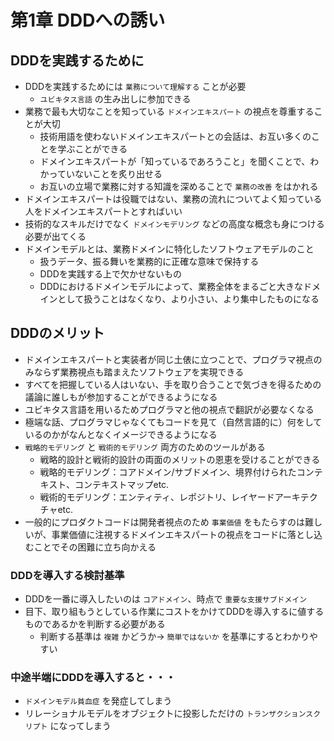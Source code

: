 # 第1章 DDDへの誘い

## DDDを実践するために

* DDDを実践するためには `業務について理解する` ことが必要
    * `ユビキタス言語` の生み出しに参加できる
* 業務で最も大切なことを知っている `ドメインエキスパート` の視点を尊重することが大切
    * 技術用語を使わないドメインエキスパートとの会話は、お互い多くのことを学ぶことができる
    * ドメインエキスパートが「知っているであろうこと」を聞くことで、わかっていないことを炙り出せる
    * お互いの立場で業務に対する知識を深めることで `業務の改善` をはかれる
* ドメインエキスパートは役職ではない、業務の流れについてよく知っている人をドメインエキスパートとすればいい
* 技術的なスキルだけでなく `ドメインモデリング` などの高度な概念も身につける必要が出てくる
* ドメインモデルとは、業務ドメインに特化したソフトウェアモデルのこと
    * 扱うデータ、振る舞いを業務的に正確な意味で保持する
    * DDDを実践する上で欠かせないもの
    * DDDにおけるドメインモデルによって、業務全体をまるごと大きなドメインとして扱うことはなくなり、より小さい、より集中したものになる

## DDDのメリット

* ドメインエキスパートと実装者が同じ土俵に立つことで、プログラマ視点のみならず業務視点も踏まえたソフトウェアを実現できる
* すべてを把握している人はいない、手を取り合うことで気づきを得るための議論に誰しもが参加することができるようになる
* ユビキタス言語を用いるためプログラマと他の視点で翻訳が必要なくなる
* 極端な話、プログラマじゃなくてもコードを見て（自然言語的に）何をしているのかがなんとなくイメージできるようになる
* `戦略的モデリング` と `戦術的モデリング` 両方のためのツールがある
    * 戦略的設計と戦術的設計の両面のメリットの恩恵を受けることができる
    * 戦略的モデリング：コアドメイン/サブドメイン、境界付けられたコンテキスト、コンテキストマップetc.
    * 戦術的モデリング：エンティティ、レポジトリ、レイヤードアーキテクチャetc.
* 一般的にプロダクトコードは開発者視点のため `事業価値` をもたらすのは難しいが、事業価値に注視するドメインエキスパートの視点をコードに落とし込むことでその困難に立ち向かえる

### DDDを導入する検討基準

* DDDを一番に導入したいのは `コアドメイン`、時点で `重要な支援サブドメイン`
* 目下、取り組もうとしている作業にコストをかけてDDDを導入するに値するものであるかを判断する必要がある
    * 判断する基準は `複雑` かどうか→ `簡単ではないか` を基準にするとわかりやすい

### 中途半端にDDDを導入すると・・・

* `ドメインモデル貧血症` を発症してしまう
* リレーショナルモデルをオブジェクトに投影しただけの `トランザクションスクリプト` になってしまう